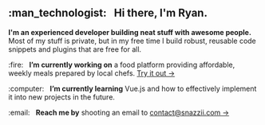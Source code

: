 <h2>:man_technologist: &nbsp; Hi there, I'm Ryan.</h2>
<p><strong>I'm an experienced developer building neat stuff with awesome people.</strong>  Most of my stuff is private, but in my free time I build robust, reusable code snippets and plugins that are free for all.</p>
<p>:fire: &nbsp; <strong>I’m currently working on</strong> a food platform providing affordable, weekly meals prepared by local chefs.  <a href="https://www.mealbrowse.com">Try it out &rarr;</a></p>
<p>:computer: &nbsp; <strong>I’m currently learning</strong> Vue.js and how to effectively implement it into new projects in the future.</p>
<p>:email: &nbsp; <strong>Reach me by</strong> shooting an email to <a href="mailto:contact@snazzii.com">contact@snazzii.com &rarr;</a></p>
